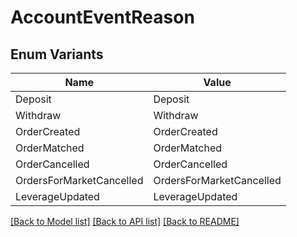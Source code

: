 # AccountEventReason

## Enum Variants

| Name | Value |
|---- | -----|
| Deposit | Deposit |
| Withdraw | Withdraw |
| OrderCreated | OrderCreated |
| OrderMatched | OrderMatched |
| OrderCancelled | OrderCancelled |
| OrdersForMarketCancelled | OrdersForMarketCancelled |
| LeverageUpdated | LeverageUpdated |


[[Back to Model list]](../README.md#documentation-for-models) [[Back to API list]](../README.md#documentation-for-api-endpoints) [[Back to README]](../README.md)


